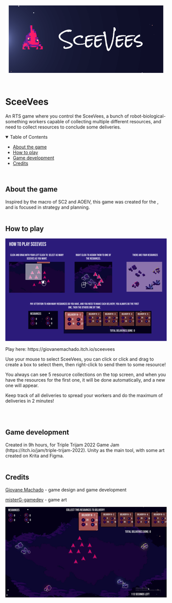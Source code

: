 
<br>

<p align="center"> 
  <img src="prints/banner.png" alt="Game Title">
</p>

<br>

# SceeVees
An RTS game where you control the SceeVees, a bunch of robot-biological-something workers capable of collecting multiple different resources, and need to collect resources to conclude some deliveries. 

<details open="open">
  <summary>Table of Contents</summary>
  <ul>
    <li><a href="#-about-the-game"> About the game</a></li>
    <li><a href="#-how-to-play"> How to play</a></li>
    <li><a href="#-game-development"> Game development</a></li>
    <li><a href="#-credits"> Credits</a></li>
  </ul>
</details>

<br>


<h2 id="#about-the-game"> About the game</h2>
Inspired by the macro of SC2 and AOEIV, this game was created for the , and is focused in strategy and planning.

<br>
<br>

<h2 id="#how-to-play"> How to play</h2>
<p align="center"> 
  <img src="prints/how-to-play.png" alt="How to play">
</p>
Play here: https://giovanemachado.itch.io/sceevees

Use your mouse to select SceeVees, you can click or click and drag to create a box to select them, then right-click to send them to some resource!

You always can see 5 resource collections on the top screen, and when you have the resources for the first one, it will be done automatically, and a new one will appear.

Keep track of all deliveries to spread your workers and do the maximum of deliveries in 2 minutes!

<br>
<br>

<h2 id="#game-development"> Game development</h2>
Created in 9h hours, for Triple Trijam 2022 Game Jam (https://itch.io/jam/triple-trijam-2022). Unity as the main tool, with some art created on Krita and Figma.

<br>
<br>

<h2 id="#credits"> Credits</h2>
<a href="https://github.com/giovanemachado"> Giovane Machado</a> - game design and game development

<a href="https://itch.io/profile/misterg-gamedev"> misterG-gamedev</a> - game art

<p align="center"> 
  <img src="prints/in-game-print.jpeg" alt="Gameplay screen">
</p>
